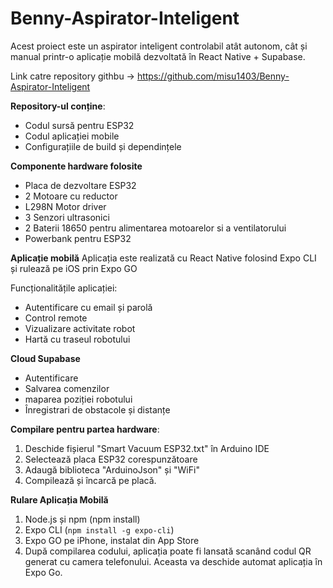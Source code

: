 # Benny-Aspirator-Inteligent

Acest proiect este un aspirator inteligent controlabil atât autonom, cât și manual printr-o aplicație mobilă dezvoltată în React Native + Supabase.

Link catre repository githbu -> https://github.com/misu1403/Benny-Aspirator-Inteligent

**Repository-ul conține**:
- Codul sursă pentru ESP32 
- Codul aplicației mobile 
- Configurațiile de build și dependințele


**Componente hardware folosite**
- Placa de dezvoltare ESP32
- 2 Motoare cu reductor
- L298N Motor driver
- 3 Senzori ultrasonici
- 2 Baterii 18650 pentru alimentarea motoarelor si a ventilatorului
- Powerbank pentru ESP32

**Aplicație mobilă**
Aplicația este realizată cu React Native folosind Expo CLI și rulează pe iOS prin Expo GO

Funcționalitățile aplicației:
- Autentificare cu email și parolă
- Control remote
- Vizualizare activitate robot
- Hartă cu traseul robotului

**Cloud Supabase**
- Autentificare
- Salvarea comenzilor
- maparea poziției robotului
- Înregistrari de obstacole și distanțe

**Compilare pentru partea hardware**:
1. Deschide fișierul "Smart Vacuum ESP32.txt" în Arduino IDE
2. Selectează placa ESP32 corespunzătoare
3. Adaugă biblioteca "ArduinoJson" și "WiFi"
4. Compilează și încarcă pe placă.


**Rulare Aplicația Mobilă**
1. Node.js și npm (npm install)
2. Expo CLI (`npm install -g expo-cli`)
3. Expo GO pe iPhone, instalat din App Store
4. După compilarea codului, aplicația poate fi lansată scanând codul QR generat cu camera telefonului. Aceasta va deschide automat aplicația în Expo Go.
